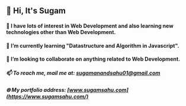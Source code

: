 ## 👋 Hi, It's Sugam
#### 👀 I have lots of interest in Web Development and also learning new technologies other than Web Development.
#### 🌱 I’m currently learning "Datastructure and Algorithm in Javascript".
#### 💞️ I’m looking to collaborate on anything related to Web Development.
##### 📫 To reach me, mail me at: sugamanandsahu01@gmail.com
##### 🌐 My portfolio address: [www.sugamsahu.com](https://www.sugamsahu.com/)

<!---
iSugam/iSugam is a ✨ special ✨ repository because its `README.md` (this file) appears on your GitHub profile.
You can click the Preview link to take a look at your changes.
--->
